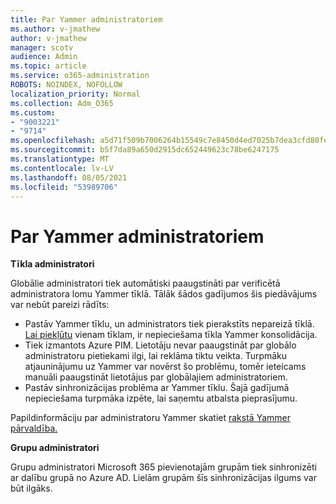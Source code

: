 ```yaml
---
title: Par Yammer administratoriem
ms.author: v-jmathew
author: v-jmathew
manager: scotv
audience: Admin
ms.topic: article
ms.service: o365-administration
ROBOTS: NOINDEX, NOFOLLOW
localization_priority: Normal
ms.collection: Adm_O365
ms.custom:
- "9003221"
- "9714"
ms.openlocfilehash: a5d71f509b7006264b15549c7e8450d4ed7025b7dea3cfd80fe6f0fdf50b0b9c
ms.sourcegitcommit: b5f7da89a650d2915dc652449623c78be6247175
ms.translationtype: MT
ms.contentlocale: lv-LV
ms.lasthandoff: 08/05/2021
ms.locfileid: "53989706"
---
```

# <a name="about-yammer-admins"></a>Par Yammer administratoriem

**Tīkla administratori**

Globālie administratori tiek automātiski paaugstināti par verificētā administratora lomu Yammer tīklā. Tālāk šādos gadījumos šis piedāvājums var nebūt pareizi rādīts:

- Pastāv Yammer tīklu, un administrators tiek pierakstīts nepareizā tīklā. [Lai piekļūtu](https://docs.microsoft.com/yammer/configure-your-yammer-network/consolidate-multiple-yammer-networks) vienam tīklam, ir nepieciešama tīkla Yammer konsolidācija.
- Tiek izmantots Azure PIM. Lietotāju nevar paaugstināt par globālo administratoru pietiekami ilgi, lai reklāma tiktu veikta. Turpmāku atjauninājumu uz Yammer var novērst šo problēmu, tomēr ieteicams manuāli paaugstināt lietotājus par globālajiem administratoriem.
- Pastāv sinhronizācijas problēma ar Yammer tīklu. Šajā gadījumā nepieciešama turpmāka izpēte, lai saņemtu atbalsta pieprasījumu.

Papildinformāciju par administratoru Yammer skatiet [rakstā Yammer pārvaldība.](https://docs.microsoft.com/yammer/manage-yammer-users/manage-yammer-admins)

**Grupu administratori**

Grupu administratori Microsoft 365 pievienotajām grupām tiek sinhronizēti ar dalību grupā no Azure AD. Lielām grupām šīs sinhronizācijas ilgums var būt ilgāks.
